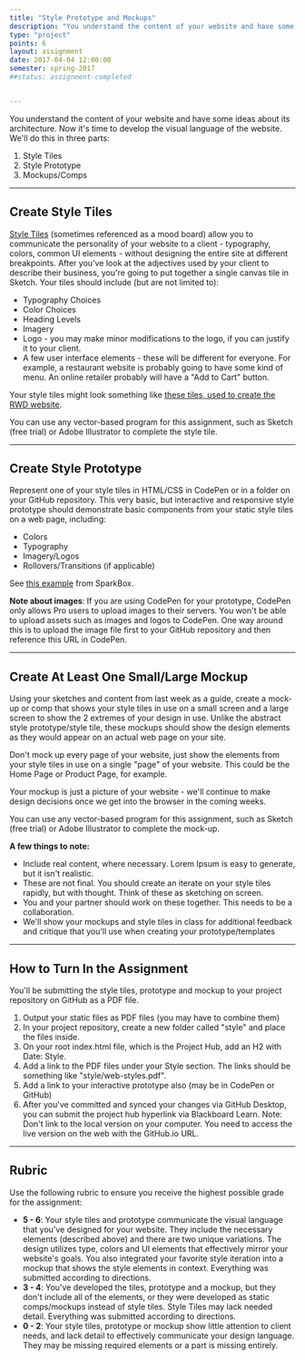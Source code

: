 ```yaml
---
title: "Style Prototype and Mockups"
description: "You understand the content of your website and have some ideas about its architecture.  Now it's time to develop the visual language of the website"
type: "project"
points: 6
layout: assignment
date: 2017-04-04 12:00:00
semester: spring-2017
##status: assignment-completed


---
```


You understand the content of your website and have some ideas about its architecture.  Now it's time to develop the visual language of the website.  We'll do this in three parts:

1.  Style Tiles
2.  Style Prototype
3.  Mockups/Comps

---

## Create Style Tiles

<a href="http://styletil.es">Style Tiles</a> (sometimes referenced as a mood board) allow you to communicate the personality of your website to a client - typography, colors, common UI elements - without designing the entire site at different breakpoints.    After you've look at the adjectives used by your client to describe their business, you're going to put together a single canvas tile in Sketch.  Your tiles should include (but are not limited to):

* Typography Choices
* Color Choices
* Heading Levels
* Imagery
* Logo - you may make minor modifications to the logo, if you can justify it to your client.
* A few user interface elements - these will be different for everyone.  For example, a restaurant website is probably going to have some kind of menu.  An online retailer probably will have a "Add to Cart" button.

Your style tiles might look something like <a href="http://rwdkent.com/files/RWD-Style-Tiles.pdf">these tiles, used to create the RWD website</a>.

You can use any vector-based program for this assignment, such as Sketch (free trial) or Adobe Illustrator to complete the style tile.

---

## Create Style Prototype

Represent one of your style tiles in HTML/CSS in CodePen or in a folder on your GitHub repository.  This very basic, but interactive and responsive style prototype should demonstrate basic components from your static style tiles on a web page, including:

* Colors
* Typography
* Imagery/Logos
* Rollovers/Transitions (if applicable)

See [this example](http://sparkbox.github.io/style-prototype/) from SparkBox.

**Note about images**:  If you are using CodePen for your prototype, CodePen only allows Pro users to upload images to their servers.  You won't be able to upload assets such as images and logos to CodePen.  One way around this is to upload the image file first to your GitHub repository and then reference this URL in CodePen.  

---

## Create At Least One Small/Large Mockup

Using your sketches and content from last week as a guide, create a mock-up or comp that shows your style tiles in use on a small screen and a large screen to show the 2 extremes of your design in use.  Unlike the abstract style prototype/style tile, these mockups should show the design elements as they would appear on an actual web page on your site.

Don't mock up every page of your website, just show the elements from your style tiles in use on a single "page" of your website.  This could be the Home Page or Product Page, for example.

Your mockup is just a picture of your website - we'll continue to make design decisions once we get into the browser in the coming weeks.

You can use any vector-based program for this assignment, such as Sketch (free trial) or Adobe Illustrator to complete the mock-up.

**A few things to note:**

* Include real content, where necessary.  Lorem Ipsum is easy to generate, but it isn't realistic.
* These are not final.  You should create an iterate on your style tiles rapidly, but with thought.  Think of these as sketching on screen.
* You and your partner should work on these together.  This needs to be a collaboration.
* We'll show your mockups and style tiles in class for additional feedback and critique that you'll use when creating your prototype/templates

---

## How to Turn In the Assignment

You'll be submitting the style tiles, prototype and mockup to your project repository on GitHub as a PDF file.

1.  Output your static files as PDF files (you may have to combine them)
2.  In your project repository, create a new folder called "style" and place the files inside.
2.  On your root index.html file, which is the Project Hub, add an H2 with Date: Style.
3.  Add a link to the PDF files under your Style section.  The links should be something like "style/web-styles.pdf".
4.  Add a link to your interactive prototype also (may be in CodePen or GitHub)
5.  After you've committed and synced your changes via GitHub Desktop, you can submit the project hub hyperlink via Blackboard Learn.  Note: Don't link to the local version on your computer.  You need to access the live version on the web with the GitHub.io URL.


---

## Rubric

Use the following rubric to ensure you receive the highest possible grade for the assignment:

* **5 - 6**: Your style tiles and prototype communicate the visual language that you've designed for your website.  They include the necessary elements (described above) and there are two unique variations.  The design utilizes type, colors and UI elements that effectively mirror your website's goals.    You also integrated your favorite style iteration into a mockup that shows the style elements in context.  Everything was submitted according to directions.
* **3 - 4**: You've developed the tiles, prototype and a mockup, but they don't include all of the elements, or they were developed as static comps/mockups instead of style tiles.  Style Tiles may lack needed detail.  Everything was submitted according to directions.
* **0 - 2**: Your style tiles, prototype or mockup show little attention to client needs, and lack detail to effectively communicate your design language.  They may be missing required elements or a part is missing entirely.
